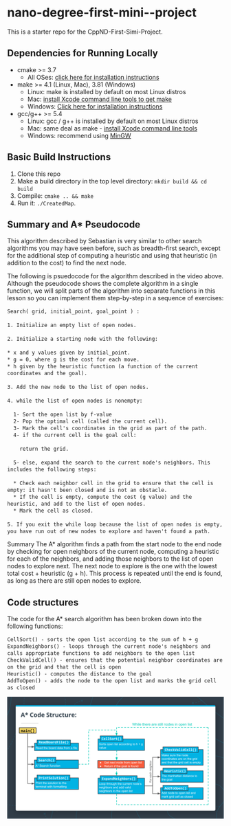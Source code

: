 # nano-degree-first-mini--project

This is a starter repo for the CppND-First-Simi-Project.

## Dependencies for Running Locally
* cmake >= 3.7
  * All OSes: [click here for installation instructions](https://cmake.org/install/)
* make >= 4.1 (Linux, Mac), 3.81 (Windows)
  * Linux: make is installed by default on most Linux distros
  * Mac: [install Xcode command line tools to get make](https://developer.apple.com/xcode/features/)
  * Windows: [Click here for installation instructions](http://gnuwin32.sourceforge.net/packages/make.htm)
* gcc/g++ >= 5.4
  * Linux: gcc / g++ is installed by default on most Linux distros
  * Mac: same deal as make - [install Xcode command line tools](https://developer.apple.com/xcode/features/)
  * Windows: recommend using [MinGW](http://www.mingw.org/)

## Basic Build Instructions

1. Clone this repo
2. Make a build directory in the top level directory: `mkdir build && cd build`
3. Compile: `cmake .. && make`
4. Run it: `./CreatedMap`.

## Summary and A* Pseudocode

This algorithm described by Sebastian is very similar to other search algorithms you may have seen before, such as breadth-first search, except for the additional step of computing a heuristic and using that heuristic (in addition to the cost) to find the next node.

The following is psuedocode for the algorithm described in the video above. Although the pseudocode shows the complete algorithm in a single function, we will split parts of the algorithm into separate functions in this lesson so you can implement them step-by-step in a sequence of exercises:

```
Search( grid, initial_point, goal_point ) :

1. Initialize an empty list of open nodes.

2. Initialize a starting node with the following:

* x and y values given by initial_point.
* g = 0, where g is the cost for each move.
* h given by the heuristic function (a function of the current coordinates and the goal).

3. Add the new node to the list of open nodes.

4. while the list of open nodes is nonempty:

  1- Sort the open list by f-value
  2- Pop the optimal cell (called the current cell).
  3- Mark the cell's coordinates in the grid as part of the path.
  4- if the current cell is the goal cell:

    return the grid.

  5- else, expand the search to the current node's neighbors. This includes the following steps:

  * Check each neighbor cell in the grid to ensure that the cell is empty: it hasn't been closed and is not an obstacle.
  * If the cell is empty, compute the cost (g value) and the heuristic, and add to the list of open nodes.
  * Mark the cell as closed.

5. If you exit the while loop because the list of open nodes is empty, you have run out of new nodes to explore and haven't found a path.
```

Summary
The A* algorithm finds a path from the start node to the end node by checking for open neighbors of the current node, computing a heuristic for each of the neighbors, and adding those neighbors to the list of open nodes to explore next. The next node to explore is the one with the lowest total cost + heuristic (g + h). This process is repeated until the end is found, as long as there are still open nodes to explore.

## Code structures

The code for the A* search algorithm has been broken down into the following functions:
```
CellSort() - sorts the open list according to the sum of h + g
ExpandNeighbors() - loops through the current node's neighbors and calls appropriate functions to add neighbors to the open list
CheckValidCell() - ensures that the potential neighbor coordinates are on the grid and that the cell is open
Heuristic() - computes the distance to the goal
AddToOpen() - adds the node to the open list and marks the grid cell as closed
```

![CodeStructure](assets/a-star-code-structure.png)